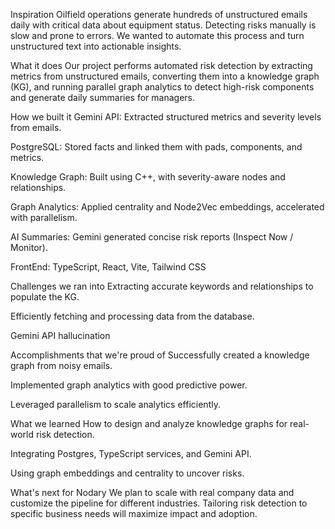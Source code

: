 Inspiration
Oilfield operations generate hundreds of unstructured emails daily with critical data about equipment status. Detecting risks manually is slow and prone to errors. We wanted to automate this process and turn unstructured text into actionable insights.

What it does
Our project performs automated risk detection by extracting metrics from unstructured emails, converting them into a knowledge graph (KG), and running parallel graph analytics to detect high-risk components and generate daily summaries for managers.

How we built it
Gemini API: Extracted structured metrics and severity levels from emails.

PostgreSQL: Stored facts and linked them with pads, components, and metrics.

Knowledge Graph: Built using C++, with severity-aware nodes and relationships.

Graph Analytics: Applied centrality and Node2Vec embeddings, accelerated with parallelism.

AI Summaries: Gemini generated concise risk reports (Inspect Now / Monitor).

FrontEnd: TypeScript, React, Vite, Tailwind CSS

Challenges we ran into
Extracting accurate keywords and relationships to populate the KG.

Efficiently fetching and processing data from the database.

Gemini API hallucination

Accomplishments that we're proud of
Successfully created a knowledge graph from noisy emails.

Implemented graph analytics with good predictive power.

Leveraged parallelism to scale analytics efficiently.

What we learned
How to design and analyze knowledge graphs for real-world risk detection.

Integrating Postgres, TypeScript services, and Gemini API.

Using graph embeddings and centrality to uncover risks.

What's next for Nodary
We plan to scale with real company data and customize the pipeline for different industries. Tailoring risk detection to specific business needs will maximize impact and adoption.
